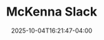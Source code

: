 ---
title: McKenna Slack
date: 2025-10-04T16:21:47-04:00
featured_image: McKenna-Slack.webp
featured_image_attr: 
featured_image_attr_link: 
featured_image_alt: 
featured_image_caption: 
Socials:
  Facebook: 
  Twitter: 
  Instagram: mckennaslack.soprano
  LinkedIn: 
  IBDB: 
  IMDb:
  Website: 
  YouTube: "@McKennaSlack"
---